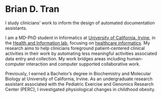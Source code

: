 # Brian D. Tran
I study clinicians’ work to inform the design of automated documentation assistants.

I am a MD-PhD student in Informatics at [University of California, Irvine](https://uci.edu/), in the [Health and Information lab](http://hai.ics.uci.edu/), focusing on [healthcare informatics](https://www.amia.org/fact-sheets/what-informatics). My research aims to help clinicians foreground patient-centered clinical activities in their work by automating less meaningful activities associated data entry and collection. My work bridges areas including human-computer interaction and computer supported collaborative work.

Previously, I earned a Bachelor’s degree in Biochemistry and Molecular Biology at University of California, Irvine. As an undergraduate research assistant associated with the Pediatric Exercise and Genomics Research Center (PERC), I investigated physiological changes in childhood obesity.
